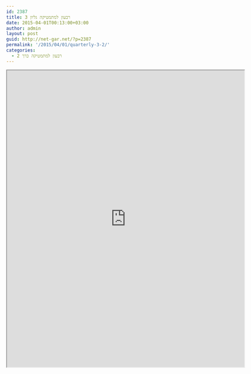 ```yaml
---
id: 2387
title: רבעון למתמטיקה גליון 3
date: 2015-04-01T00:13:00+03:00
author: admin
layout: post
guid: http://net-gar.net/?p=2387
permalink: '/2015/04/01/quarterly-3-2/'
categories:
  - רבעון למתמטיקה כרך 2
---
```

<p><iframe src="https://docs.google.com/file/d/0B-_8w6IKpNuULUNvRjQ1QnYwZGs/preview" width="640" height="800"></iframe></p>